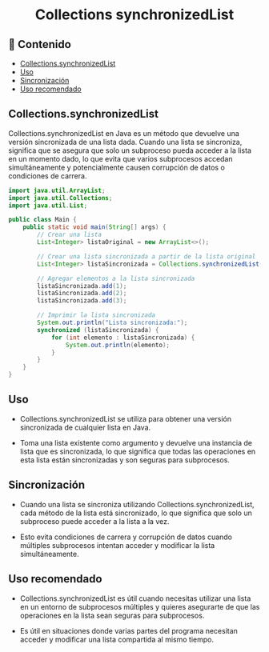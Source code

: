 <h1 align="center">Collections synchronizedList</h1>

<h2>📑 Contenido</h2>

- [Collections.synchronizedList](#collectionssynchronizedlist)
- [Uso](#uso)
- [Sincronización](#sincronización)
- [Uso recomendado](#uso-recomendado)

## Collections.synchronizedList

Collections.synchronizedList en Java es un método que devuelve una versión sincronizada de una lista dada. Cuando una lista se sincroniza, significa que se asegura que solo un subproceso pueda acceder a la lista en un momento dado, lo que evita que varios subprocesos accedan simultáneamente y potencialmente causen corrupción de datos o condiciones de carrera.

```java
import java.util.ArrayList;
import java.util.Collections;
import java.util.List;

public class Main {
    public static void main(String[] args) {
        // Crear una lista
        List<Integer> listaOriginal = new ArrayList<>();

        // Crear una lista sincronizada a partir de la lista original
        List<Integer> listaSincronizada = Collections.synchronizedList(listaOriginal);

        // Agregar elementos a la lista sincronizada
        listaSincronizada.add(1);
        listaSincronizada.add(2);
        listaSincronizada.add(3);

        // Imprimir la lista sincronizada
        System.out.println("Lista sincronizada:");
        synchronized (listaSincronizada) {
            for (int elemento : listaSincronizada) {
                System.out.println(elemento);
            }
        }
    }
}
```

## Uso

- Collections.synchronizedList se utiliza para obtener una versión sincronizada de cualquier lista en Java.

- Toma una lista existente como argumento y devuelve una instancia de lista que es sincronizada, lo que significa que todas las operaciones en esta lista están sincronizadas y son seguras para subprocesos.

## Sincronización

- Cuando una lista se sincroniza utilizando Collections.synchronizedList, cada método de la lista está sincronizado, lo que significa que solo un subproceso puede acceder a la lista a la vez.

- Esto evita condiciones de carrera y corrupción de datos cuando múltiples subprocesos intentan acceder y modificar la lista simultáneamente.

## Uso recomendado

- Collections.synchronizedList es útil cuando necesitas utilizar una lista en un entorno de subprocesos múltiples y quieres asegurarte de que las operaciones en la lista sean seguras para subprocesos.

- Es útil en situaciones donde varias partes del programa necesitan acceder y modificar una lista compartida al mismo tiempo.
